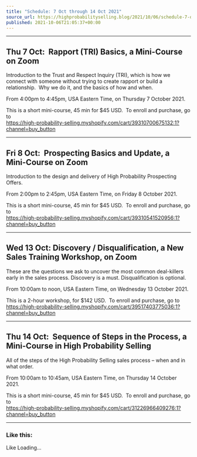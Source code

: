 ```yaml
---
title: "Schedule: 7 Oct through 14 Oct 2021"
source_url: https://highprobabilityselling.blog/2021/10/06/schedule-7-oct-through-14-oct-2021
published: 2021-10-06T21:05:37+00:00
---
```

---


Thu 7 Oct:  Rapport (TRI) Basics, a Mini\-Course on Zoom
--------------------------------------------------------


Introduction to the Trust and Respect Inquiry (TRI), which is how we connect with someone without trying to create rapport or build a relationship.  Why we do it, and the basics of how and when.


From 4:00pm to 4:45pm, USA Eastern Time, on Thursday 7 October 2021\.


This is a short mini\-course, 45 min for $45 USD.  To enroll and purchase, go to  
[https://high\-probability\-selling.myshopify.com/cart/39310700675132:1?channel\=buy\_button](https://high-probability-selling.myshopify.com/cart/39310700675132:1?channel=buy_button)




---


Fri 8 Oct:  **Prospecting Basics** and Update, a Mini\-Course on Zoom
---------------------------------------------------------------------


Introduction to the design and delivery of High Probability Prospecting Offers. 


From 2:00pm to 2:45pm, USA Eastern Time, on Friday 8 October 2021\. 


This is a short mini\-course, 45 min for $45 USD.  To enroll and purchase, go to   
[https://high\-probability\-selling.myshopify.com/cart/39310541520956:1?channel\=buy\_button](https://high-probability-selling.myshopify.com/cart/39310541520956:1?channel=buy_button)




---


Wed 13 Oct: Discovery / Disqualification, a New Sales Training Workshop, on Zoom
--------------------------------------------------------------------------------


These are the questions we ask to uncover the most common deal\-killers early in the sales process. Discovery is a must. Disqualification is optional. 


From 10:00am to noon, USA Eastern Time, on Wednesday 13 October 2021\.


This is a 2\-hour workshop, for $142 USD.  To enroll and purchase, go to  
[https://high\-probability\-selling.myshopify.com/cart/39517403775036:1?channel\=buy\_button](https://high-probability-selling.myshopify.com/cart/39517403775036:1?channel=buy_button)  





---


Thu 14 Oct:  **Sequence of Steps in the Process, a Mini\-Course in High Probability Selling**
---------------------------------------------------------------------------------------------


All of the steps of the High Probability Selling sales process – when and in what order. 


From 10:00am to 10:45am, USA Eastern Time, on Thursday 14 October 2021\.


This is a short mini\-course, 45 min for $45 USD.  To enroll and purchase, go to  
[https://high\-probability\-selling.myshopify.com/cart/31226966409276:1?channel\=buy\_button](https://high-probability-selling.myshopify.com/cart/31226966409276:1?channel=buy_button)




---



### Like this:

Like Loading...
